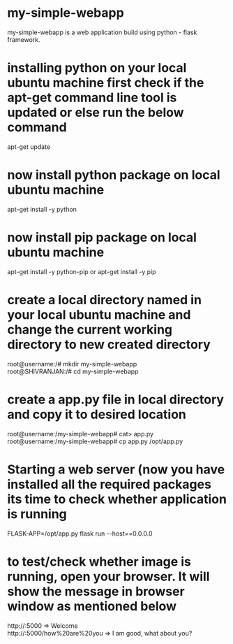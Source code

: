 # my-simple-webapp
my-simple-webapp is a web application build using python - flask framework. 

# installing python on your local ubuntu machine first check if the apt-get command line tool is updated or else run the below command
apt-get update

# now install python package on local ubuntu machine
apt-get install -y python

# now install pip package on local ubuntu machine
apt-get install -y python-pip  or  apt-get install -y pip

# create a local directory named in your local ubuntu machine and change the current working directory to new created directory
root@username:/# mkdir my-simple-webapp  
root@SHIVRANJAN:/# cd my-simple-webapp

# create a app.py file in local directory and copy it to desired location
root@username:/my-simple-webapp# cat> app.py  
root@username:/my-simple-webapp# cp app.py /opt/app.py

# Starting a web server (now you have installed all the required packages its time to check whether application is running
FLASK-APP=/opt/app.py flask run --host==0.0.0.0

# to test/check whether image is running, open your browser. It will show the message in browser window as mentioned below
http://<IP>:5000                      => Welcome  
http://<IP>:5000/how%20are%20you      => I am good, what about you?
